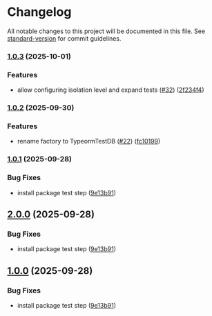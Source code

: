 # Changelog

All notable changes to this project will be documented in this file. See [standard-version](https://github.com/conventional-changelog/standard-version) for commit guidelines.

### [1.0.3](https://github.com/juanjoGonDev/typeorm-test-db/compare/v1.0.2...v1.0.3) (2025-10-01)


### Features

* allow configuring isolation level and expand tests ([#32](https://github.com/juanjoGonDev/typeorm-test-db/issues/32)) ([2f234f4](https://github.com/juanjoGonDev/typeorm-test-db/commit/2f234f41795ab9780da4a4f57322a1c4bfa85ca5))

### [1.0.2](https://github.com/juanjoGonDev/typeorm-test-db/compare/v1.0.1...v1.0.2) (2025-09-30)


### Features

* rename factory to TypeormTestDB ([#22](https://github.com/juanjoGonDev/typeorm-test-db/issues/22)) ([fc10199](https://github.com/juanjoGonDev/typeorm-test-db/commit/fc10199884d4333195004b073f5abf385fbc31de))

### [1.0.1](https://github.com/juanjoGonDev/typeorm-test-db/compare/v0.1.0...v1.0.1) (2025-09-28)


### Bug Fixes

* install package test step ([9e13b91](https://github.com/juanjoGonDev/typeorm-test-db/commit/9e13b91237022a521bfc906fe49a70342f06ca99))

## [2.0.0](https://github.com/juanjoGonDev/typeorm-test-db/compare/v0.1.0...v2.0.0) (2025-09-28)

### Bug Fixes

- install package test step ([9e13b91](https://github.com/juanjoGonDev/typeorm-test-db/commit/9e13b91237022a521bfc906fe49a70342f06ca99))

## [1.0.0](https://github.com/juanjoGonDev/typeorm-test-db/compare/v0.1.0...v1.0.0) (2025-09-28)

### Bug Fixes

- install package test step ([9e13b91](https://github.com/juanjoGonDev/typeorm-test-db/commit/9e13b91237022a521bfc906fe49a70342f06ca99))
